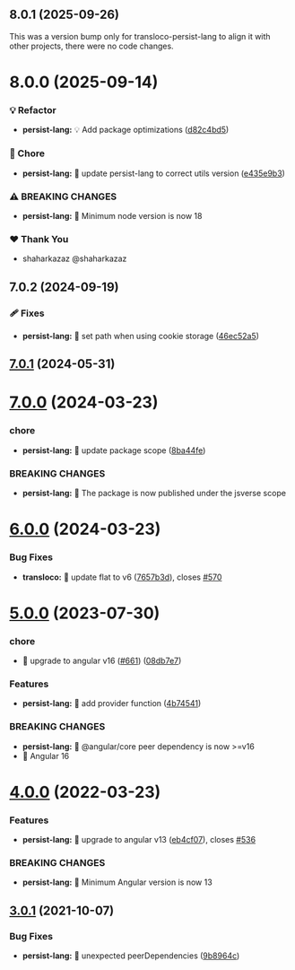 ## 8.0.1 (2025-09-26)

This was a version bump only for transloco-persist-lang to align it with other projects, there were no code changes.

# 8.0.0 (2025-09-14)

### 💡 Refactor

- **persist-lang:** 💡 Add package optimizations ([d82c4bd5](https://github.com/jsverse/transloco/commit/d82c4bd5))

### 🤖 Chore

- **persist-lang:** 🤖 update persist-lang to correct utils version ([e435e9b3](https://github.com/jsverse/transloco/commit/e435e9b3))

### ⚠ BREAKING CHANGES

- **persist-lang:** 🧨 Minimum node version is now 18

### ❤️ Thank You

- shaharkazaz @shaharkazaz

## 7.0.2 (2024-09-19)

### 🩹 Fixes

- **persist-lang:** 🐛 set path when using cookie storage ([46ec52a5](https://github.com/jsverse/transloco/commit/46ec52a5ac6c9ec1809fa850e8c4a1fc1616245b))

## [7.0.1](https://github.com/jsverse/transloco/compare/transloco-persist-lang-7.0.0...transloco-persist-lang-7.0.1) (2024-05-31)

# [7.0.0](https://github.com/jsverse/transloco/compare/transloco-persist-lang-6.0.0...transloco-persist-lang-7.0.0) (2024-03-23)

### chore

- **persist-lang:** 🤖 update package scope ([8ba44fe](https://github.com/jsverse/transloco/commit/8ba44fea1193309f6920284123a4a78839c40ffc))

### BREAKING CHANGES

- **persist-lang:** 🧨 The package is now published under the jsverse scope

# [6.0.0](https://github.com/jsverse/transloco/compare/transloco-persist-lang-5.0.0...transloco-persist-lang-6.0.0) (2024-03-23)

### Bug Fixes

- **transloco:** 🐛 update flat to v6 ([7657b3d](https://github.com/jsverse/transloco/commit/7657b3de185b011bd35f815436da759aae33fc26)), closes [#570](https://github.com/jsverse/transloco/issues/570)

# [5.0.0](https://github.com/jsverse/transloco/compare/transloco-persist-lang-4.0.0...transloco-persist-lang-5.0.0) (2023-07-30)

### chore

- 🤖 upgrade to angular v16 ([#661](https://github.com/jsverse/transloco/issues/661)) ([08db7e7](https://github.com/jsverse/transloco/commit/08db7e7d1f64846fa0b07123dee8ff5bff20b4f0))

### Features

- **persist-lang:** 🎸 add provider function ([4b74541](https://github.com/jsverse/transloco/commit/4b74541508ee2cdcc73446450f711b541eeb8cb3))

### BREAKING CHANGES

- **persist-lang:** 🧨 @angular/core peer dependency is now >=v16
- 🧨 Angular 16

# [4.0.0](https://github.com/jsverse/transloco/compare/transloco-persist-lang-3.0.1...transloco-persist-lang-4.0.0) (2022-03-23)

### Features

- **persist-lang:** 🎸 upgrade to angular v13 ([eb4cf07](https://github.com/jsverse/transloco/commit/eb4cf078f25ce2e8608b31e5011aaec48fd3daf4)), closes [#536](https://github.com/jsverse/transloco/issues/536)

### BREAKING CHANGES

- **persist-lang:** 🧨 Minimum Angular version is now 13

## [3.0.1](https://github.com/jsverse/transloco/compare/transloco-persist-lang-3.0.0...transloco-persist-lang-3.0.1) (2021-10-07)

### Bug Fixes

- **persist-lang:** 🐛 unexpected peerDependencies ([9b8964c](https://github.com/jsverse/transloco/commit/9b8964c2caf7e8bd0b1bc2b8ac1105c51da71ec9))
